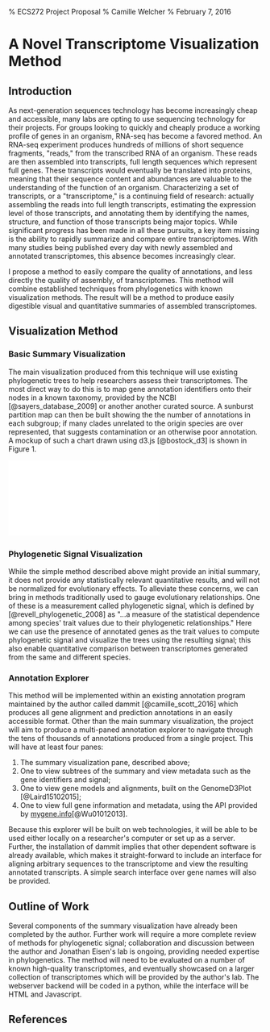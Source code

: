 % ECS272 Project Proposal
% Camille Welcher
% February 7, 2016

# A Novel Transcriptome Visualization Method
## Introduction

As next-generation sequences technology has become increasingly cheap and accessible, many labs are opting to use sequencing technology for their projects. For groups looking to quickly and cheaply produce a working profile of genes in an organism, RNA-seq has become a favored method. An RNA-seq experiment produces hundreds of millions of short sequence fragments, "reads," from the transcribed RNA of an organism. These reads are then assembled into transcripts, full length sequences which represent full genes. These transcripts would eventually be translated into proteins, meaning that their sequence content and abundances are valuable to the understanding of the function of an organism. Characterizing a set of transcripts, or a "transcriptome," is a continuing field of research: actually assembling the reads into full length transcripts, estimating the expression level of those transcripts, and annotating them by identifying the names, structure, and function of those transcripts being major topics. While significant progress has been made in all these pursuits, a key item missing is the ability to rapidly summarize and compare entire transcriptomes. With many studies being published every day with newly assembled and annotated transcriptomes, this absence becomes increasingly clear.

I propose a method to easily compare the quality of annotations, and less directly the quality of assembly, of transcriptomes. This method will combine established techniques from phylogenetics with known visualization methods. The result will be a method to produce easily digestible visual and quantitative summaries of assembled transcriptomes.

## Visualization Method
### Basic Summary Visualization

The main visualization produced from this technique will use existing phylogenetic trees to help researchers assess their transcriptomes. The most direct way to do this is to map gene annotation identifiers onto their nodes in a known taxonomy, provided by the NCBI [@sayers_database_2009] or another another curated source. A sunburst partition map can then be built showing the the number of annotations in each subgroup; if many clades unrelated to the origin species are over represented, that suggests contamination or an otherwise poor annotation. A mockup of such a chart drawn using d3.js [@bostock_d3] is shown in Figure 1.

![*Figure 1:* An example of a potential plot. This one simply shows the entire NCBI taxonomy database.](example.pdf)

### Phylogenetic Signal Visualization

While the simple method described above might provide an initial summary, it does not provide any statistically relevant quantitative results, and will not be normalized for evolutionary effects. To alleviate these concerns, we can bring in methods traditionally used to gauge evolutionary relationships. One of these is a measurement called phylogenetic signal, which is defined by [@revell_phylogenetic_2008] as "...a measure of the statistical dependence among species' trait values due to their phylogenetic relationships." Here we can use the presence of annotated genes as the trait values to compute phylogenetic signal and visualize the trees using the resulting signal; this also enable quantitative comparison between transcriptomes generated from the same and different species.

### Annotation Explorer

This method will be implemented within an existing annotation program maintained by the author called dammit [@camille_scott_2016] which produces all gene alignment and prediction annotations in an easily accessible format. Other than the main summary visualization, the project will aim to produce a multi-paned annotation explorer to navigate through the tens of thousands of annotations produced from a single project. This will have at least four panes:

1. The summary visualization pane, described above;
2. One to view subtrees of the summary and view metadata such as the gene identifiers and signal;
3. One to view gene models and alignments, built on the GenomeD3Plot [@Laird15102015];
4. One to view full gene information and metadata, using the API provided by [mygene.info](mygene.info)[@Wu01012013].

Because this explorer will be built on web technologies, it will be able to be used either locally on a researcher's computer or set up as a server. Further, the installation of dammit implies that other dependent software is already available, which makes it straight-forward to include an interface for aligning arbitrary sequences to the transcriptome and view the resulting annotated transcripts. A simple search interface over gene names will also be provided.

## Outline of Work

Several components of the summary visualization have already been completed by the author. Further work will require a more complete review of methods for phylogenetic signal; collaboration and discussion between the author and Jonathan Eisen's lab is ongoing, providing needed expertise in phylogenetics. The method will need to be evaluated on a number of known high-quality transcriptomes, and eventually showcased on a larger collection of transcriptomes which will be provided by the author's lab. The webserver backend will be coded in a python, while the interface will be HTML and Javascript.

## References
